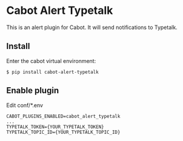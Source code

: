 Cabot Alert Typetalk
====

This is an alert plugin for Cabot. It will send notifications to Typetalk.

## Install

Enter the cabot virtual environment:

```
$ pip install cabot-alert-typetalk
```

## Enable plugin

Edit conf/*.env

```
CABOT_PLUGINS_ENABLED=cabot_alert_typetalk
...
TYPETALK_TOKEN={YOUR_TYPETALK_TOKEN}
TYPETALK_TOPIC_ID={YOUR_TYPETALK_TOPIC_ID}
```
